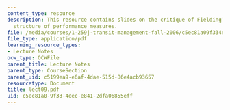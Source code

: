```yaml
---
content_type: resource
description: This resource contains slides on the critique of Fielding?s approach
  structure of performance measures.
file: /media/courses/1-259j-transit-management-fall-2006/c5ec81a09f334eece8412dfa06855eff_lect09.pdf
file_type: application/pdf
learning_resource_types:
- Lecture Notes
ocw_type: OCWFile
parent_title: Lecture Notes
parent_type: CourseSection
parent_uid: c5199ea9-e6af-4dae-515d-86e4acb93657
resourcetype: Document
title: lect09.pdf
uid: c5ec81a0-9f33-4eec-e841-2dfa06855eff
---
```

